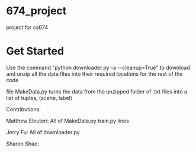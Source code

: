 # 674_project
project for cs674


# Get Started
Use the command "python downloader.py -a --cleanup=True" to download and unzip all the data files into their required locations for the rest of the code

file MakeData.py turns the data from the unzipped folder of .txt files into a list of tuples, (scene, label)


Contributions:

Matthew Eleuteri:
All of MakeData.py
train.py lines 

Jerry Fu:
All of downloader.py

Sharon Shao:
